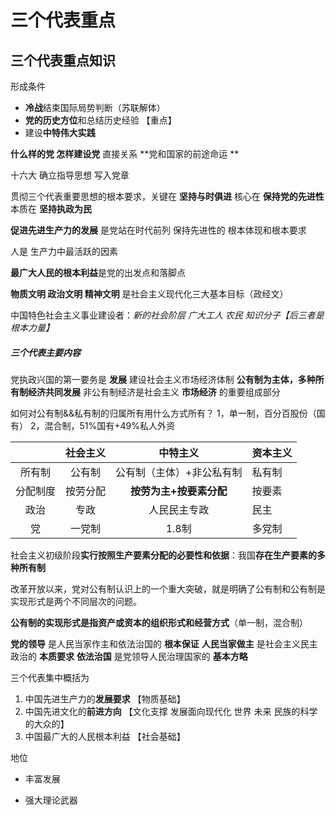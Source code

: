# 三个代表重点
## 三个代表重点知识

形成条件
* **冷战**结束国际局势判断（苏联解体）
* **党的历史方位**和总结历史经验 【重点】
* 建设**中特伟大实践**



**什么样的党 怎样建设党** 直接关系 **党和国家的前途命运 **

十六大 确立指导思想 写入党章



贯彻三个代表重要思想的根本要求，关键在 **坚持与时俱进**
核心在 **保持党的先进性**
本质在 **坚持执政为民**





**促进先进生产力的发展** 是党站在时代前列 保持先进性的 根本体现和根本要求

人是 生产力中最活跃的因素



**最广大人民的根本利益**是党的出发点和落脚点



**物质文明 政治文明 精神文明** 是社会主义现代化三大基本目标（政经文）



中国特色社会主义事业建设者：*新的社会阶层 广大工人 农民 知识分子【后三者是根本力量】*



##### 三个代表主要内容

党执政兴国的第一要务是 **发展**
建设社会主义市场经济体制 **公有制为主体，多种所有制经济共同发展**
非公有制经济是社会主义 **市场经济** 的重要组成部分



如何对公有制&&私有制的归属所有用什么方式所有？
1，单一制，百分百股份（国有）
2，混合制，51%国有+49%私人外资


|          | 社会主义 |      中特主义       | 资本主义 |
| :----: | :----: | :----: | ------ |
|  所有制  |  公有制  |    公有制（主体）+非公私有制    | 私有制 |
|分配制度|按劳分配|**按劳为主+按要素分配**| 按要素 |
|政治|专政|人民民主专政| 民主 |
|党|一党制|1.8制| 多党制 |

社会主义初级阶段**实行按照生产要素分配的必要性和依据**：我国**存在生产要素的多种所有制**

改革开放以来，党对公有制认识上的一个重大突破，就是明确了公有制和公有制是实现形式是两个不同层次的问题。

**公有制的实现形式是指资产或资本的组织形式和经营方式**（单一制，混合制）





**党的领导** 是人民当家作主和依法治国的 **根本保证**
**人民当家做主** 是社会主义民主政治的 **本质要求**
**依法治国** 是党领导人民治理国家的 **基本方略**






三个代表集中概括为
1. 中国先进生产力的**发展要求** 【物质基础】
2. 中国先进文化的**前进方向** 【文化支撑 发展面向现代化 世界 未来 民族的科学的大众的】
3. 中国最广大的人民根本利益 【社会基础】



地位

- 丰富发展

- 强大理论武器
